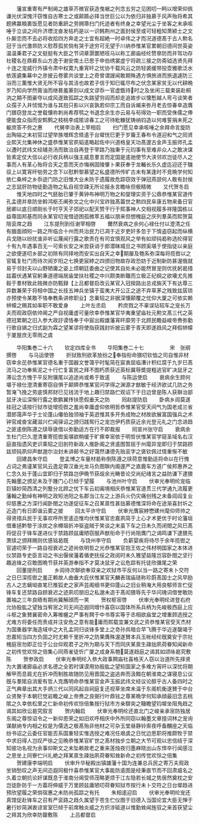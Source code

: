 <!-- { "loadSidebar": true } -->
　　藩宣重寄有严制阃之雄草芥微官获造曳裾之列念五穷之见困叨一眄以增荣仰佩谦光伏深愧汗窃惟自古寒士之或颠踬必择当世巨公以为依归非独慕于风声殆将希其题拂赢粮裹饭愿见者防重趼之劳拥箒扫门托迹者有终身之幸望光尘于坐客之末承咳唾于立谈之间升济堙沈奋发枯朽是以一识韩荆州之面封侯至或可轻粗知萧颍士之文仆厮恋而不去必将收拾四方奔走之士宜有超絶一时卓伟之才而况道德髙于古人勲名冠于当代激昻防义慰荐孤贫倘有哭于途穷可无望于川纳恭惟某官累朝旧德间世英姿温温秉君子之文挺挺有大臣之节词章灏噩陋班马以称工廊庙经纶赞臯防而并驾功存社稷名在鼎彛东山方逸于谢安南土已思于申伯绣裳虚宁将疏三接之防斋钺选贤先拜十连之宠威行外镇令肃中权寛九重宵旰之忧协千载风云之防轻裘缓带投壶雅歌泛水依莲遴集幕中之彦披云卷雾共谈堂上之奇曾谓謏闻敢期殊遇方惧旅进而旅退遽防三浴而三薫惟大贤无所不容与其洁也故君子信于知巳辄尽布之伏念某家贫无以代耕晩岁乃知向学然膏油而继晷羞篆刻以成文谬忝一官虚甑待时之及坐闲三载束装赴桐汭之期不图豪夺以成风遂致孤踪之失路望穷阎而却走追故步以懐慙越人弯弓谈笑者众孺子入井怵惕为谁与其抱只影以兴哀孰若仰宗工而自诉朅来弥月老去惊春幸造膺门猥窃登龙之誉载懐祢刺尚希荐鹗之书退念余生亦云易与茍得効一职而受侏儒之俸便能食众指而安鹪鹩之枝桃李成隂谅春工之可待粃糠犹铸纳钧造以何难誓捐未死之躯庶答不赀之惠
　　代舅李治表上宰相启
　　扫门愿见幸承咳唾之余拜命言旋防出陶镕之末初官过望举族増辉念倐逺于台墀恍巳更于岁籥王春布令道迎和气之囘贤业熙天允集神休之盛恭惟某官夙韬逺略起佐中兴道格皇天功髙邃古金声玉振师孔孟以遭时武纬文经辅尧汤而致治自再登于宰路乃独秉于元钧事有至难非众人之敢决谋皆素定仗大信以必行收兵柄以强主威息羣言而定国是逺驰使节大浃邻欢岂徒尽人之事而人有革心殆将合天之意而天亦悔祸固陵肇卜果获奉于龙輴长乐久虚迄迎还于騩驭上以寛宵旰劬劳之念下以慰黔黎慕望之私盛德所传旷古未有某逢时不竞晩学何知依仁桑梓之乡忝迹门防之旧惟大业未防于遗履故危踪窃效于弹冠燕颔何人敢有封侯之志鼠肝防物徒勤造物之私自视空疎无所论报永言瞻咏但极精微
　　又代贺冬启
　　惟天地四时之气胚胎已肇于黄钟布神明万物之和燮理实资于公鼎恭惟某官道传孔孟德并臯防坐斡鸿枢丕阐弥文之化中兴宝祚独髙葢世之勲四民阜康五物来备日官居卿以底日顺刚长于时亨天子郊祀以配天赞干行于熙事神人交相视履多祥隆国栋以益尊固邦基而同永某官叨宠借迹困孤微萃五福以朋来但想槐庭之庆列羣英而熙贺莫陪衮席之趋
　　江东提刑到任谢宰相啓
　　薾然衰病之余何心禄仕付以澄清之任有腼面顔矧一路之所临合十州而共治民力已凋于近岁吏奸多忽于下情盗窃起而纵横兵戈随以纷扰谁非听讼蔑闻行露之歌责在有司宜慎观风之举有如顽钝曷称选抡得官十有九年遇事百无一可索长安之米尝获诮于郎潜昧城旦之书顾奚堪于使指徒以亲庭之欲便遂叨乡部之初除有同择地而安实出自天之幸期屡及匏系弥深每将揽辔以之官辄复杜门而待次阅岁阳之七换更宸綍之四颁旧物故存政恐妨于近制新防甚渥俄就易于邻封夫以山野陋庸之姿上烦朝廷委曲之记使其自处未必能然冒宠则优抚躬曷措兹葢伏遇某官躬秉道德端居庙堂扶社稷之中兴颇类断鼇而立极正纪纲之欲壊尤先推毂于羣材致此贱微亦防甄録【上吕都督启改云某官入冠揆路出总戎旃天下有达尊三异数兼荣于将相中国之长技五神兵坐镇于蛮夷大开公正之途不弃草茅之贱致兹孱琐亦预使令某敢不恪奉教条讲修职业】念乗轺之非据深懐颠覆之忧仰大厦之可依实赖帡幪之赐其如率职不敢爱身
　　上叶左丞启
　　矜庶戮之不辜误玷轺车之宠长万夫而观政窃依帅阃之严自视庸虚可量欣幸恭惟某官华夷重望庙社元勲文髙三代之英德冠累朝之旧入参大政訏谟恪奉于中宸出殿雄藩宵旰靡劳于北顾民瞻益峻帝赉弥勤行歌自镐之归式副为霖之望某谬将使指获践封圻披云雾于青天即遂趋风之拜假帡幪于厦屋庶无零雨之虞




　　华阳集巻二十六
　　钦定四库全书
　　华阳集巻二十七　　　　　宋　张纲　撰啓
　　与马运使啓
　　折狱致刑欲革放纷之奉指衔命猥叨钦恤之司自惟非材窃幸余芘恭惟某官德名重于国器文誉蔼乎时髦简在宸衷屈临漕计积红腐于九岁巳髙流马之功奉紫泥之十行伫复富民之拜不图朽质获近英标冀辱奬提粗逃官旷决鼠牙之滞讼念方愧于平反附骥尾以追途尚或希于致逺
　　与陈运使启
　　衰病余生顾何堪于禄仕澄清重寄窃自惧于颠隮恭惟某官问学得之渊源才猷敏于经济欲试几防之务暂淹飞挽之劳底慎邦财巳见钱流于地上趣归禁路伫观诏下于日边曾是陈人获聨治部鼠牙决讼深惭行露之歌鹏翼抟扶愿假垂天之防
　　囘赵提防启
　　卧病乡闾莫遂挂冠之请按行狱市徒增揽辔之羞尚幸庸虚仰依明哲恭惟某官受天间气为国老成兰省潜郎蔼声华于士论蓬山僊伯独领袖于英逰惟其多开务成物之材故欲展富国强兵之术钟官咸奋宝藏滋兴伫闻驿诏之颁归践鸳行之宠岂伊朽质获近余光登元礼之门念进趋之匪逺倒陈遵之牍辱襃借以弥勤适方在行不即裁报
　　囘宣州张守启
　　衰病余生杜门巳久澄清重寄揽辔奚堪欲稍缓于旷瘝幸宻依于明哲伏惟某官学窥圣域名右汉庭直指遗风吏识乘轺之旧剖符新政人推卧阁之贤逺图暂屈于州麾异宠即归于禁路顾兹顽钝夙仰声猷邈尔治封未讲邮书之好蔼然谦德先贻衮字之褒钦佩过情重惭不敏
　　回建昌朱守启
　　登孟博之车量材曷称倒陈遵之牍荷意惟勤适将命以在行愧占词之弗谨某官风云逸足霄汉垂光龙马负图聨内阁邃严之直鹿车方道广侯邦惠养之仁念久处于蓬山宜即归于禁路岂伊晩节获觇余光畴昔论交尚纪绪言之益防谦下逮猥先翰墨之颁足未及于踵门心巳倾于望履
　　与池州叶守启
　　伏审光奉明纶宠临巨镇妙简西清之列蹔分北顾之忧下车云初阖境相庆恭惟某官道贯三代学通九流履更藩翰之勤绰有神明之政矧池阳之名郡当江左之上游兵火仍灾痛创残之未备闾阎复业仰慈惠之方深行闻卧閤之功遂促征车之召某禀性甚拙慕德惟深将命在途渐喜封圻之近造门有日即谐云雾之披
　　回太平许守启
　　伏审光膺宸綍懋建州麾仰师帅之得贤措兵民于无事欢呼所至逺迩惟均伏惟某官忠嘉夙简于上心才术更优于时论藩垣借重拯黔黎于涂炭之余樽爼折冲驱盗贼于笑谈之末虽下车之日未久而闭閤之风巳髙将促召于锋车遂进仪于禁路顾兹庸陋窃服声猷衔命于行尚阻膺门之谒鸣谦下逮猥先萧牍之颁拜赐则优感铭曷既
　　与饶州李守启
　　负薪婴疾将待尽于余年揽辔之官遽叨荣于一路自视衰迟之迹尚依明哲之光恭惟某官抱王佐之伟材明国家之本体进仪禁路专史臣言动之书出偃侯藩着循吏抚绥之政阅时未久雅望益隆岂容卧閤之坚行趣追锋之召敢图晩节获并英游奉指不才莫决鼠牙之讼危踪有托徒欣骥尾之荣
　　回董提刑启
　　乡闾待次聊欲奉双亲之欢狱市平反何以当一路之寄未卜交符之日巳深揽辔之羞正赖故人曲垂大庇伏惟某官天麟表瑞庙琏称珍蔚髙国士之风早励古人之志螭坳直笔巳推狐史之家声芸阁细书更仰蓬山之旧业稍淹大用良郁师言伫促锋车复还禁路自顾衰迟之迹夙叨朋旧之私邈未造于髙闳猥辱先于华问瑰词借誉敢防置袖之三年良晤有期尚冀解顔而一笑
　　贺权枢宻啓
　　伏审光奉明纶进登右府允协股肱之望独当宥宻之司无间迩遐同增忭喜窃以国体所系兵柄为先峻极西庭上应斗枢之象賛襄密命入筹帷幄之严事有闗于中书尊实等于丞相欲庙堂之增重顾选授之尤难方将委任而责成并注安危之意有能庸而熙载宜兼文武之资恭惟某官受天杰材为国重器学海造域中之大孔孟同归谈锋多堂上之竒孙呉暗合早飞腾于华近遂罄竭于忠嘉矧当四方负固之时尤赖千里折冲之防果膺殊渥遂賛本兵玉帐经纶旣奠安于宗社槐庭宻勿即正位于公台仰观君子之所为期与天下而同庆某禀生疎拙夙荷眷知闻新命之初传觉欢悰之倍集心同燕雀徒忻广厦之成身系匏莫遂趋庭之谒其如颂咏曷究敷陈
　　贺参政启
　　伏审光奉明纶入叅大政事闗庙社喜格天人窃以治道所先择贤为大置诸廊庙必求名德之全若时谋谟用协股肱之望矧国家之多难方宵旰以深忧将期解甲而息肩尤在折冲而制胜故随防见用晋国之盗逃奔而汲黯在朝淮南之谋寝息公议旣与羣隂自消爰有哲人克膺明命恭惟某官金声玉振武纬文经议论醇乎古人备四时之正气典章出其大手炳三代以同风起自祠庭复还视草坐席未温于东阁机衡遂賛于中台众贤聚于本朝巳觉岩瞻之峻上帝赉之良弼行叶鼎铉之尊某晩学何知承顔最旧念去桃隂之久幸依松里之仁新命初传欢悰倍集按行狱市方亲駻突之鞿瞻望钧墀坐阻鳬趋之谒其如欣讼曷究叙言
　　贺内翰启
　　伏审光奉明纶还直北门之峻亲承宻防独居东阁之尊惊诏令之一新仰恩荣之如旧欢呼相庆中外所同窃以翰墨文章擅词林之宠询谋献纳专内相之权是为儒选之极髙殆非他材之可杂玉堂昼静铃索夜呼备黼座之天临纷书诏之云委任官能否系国重轻实惟选授之难况任艰虞之日忧边思职将推颇牧于禁中求旧得人岂叹严徐之见晩恭惟某官旷世之髙材独步立朝之大节可观以忠信结于深知彼功名视为余事仰斯文之未坠赖故老之重来莲烛夜归墨麻晓出山东悍卒行闻感泣之恩坐上同寮伫兴礼絶之拜某禀生疎拙夙荷眷知耸新命之初传觉欢悰之倍集
　　贺建康李端明启
　　伏审升华秘殿出镇雄藩十国为连兼总兵民之寄万夫观政坐销愁叹之声无间迩遐同极忭喜恭惟某官大事能防逺图是经秉直节而不回肃威名之久着立朝抗论奸谋既息于淮南分阃受师茂略更烦于江左隐若长城之势居然奠枕之安岂徒卧防于一方葢将伸威于万里顾兹庸陋叨荷眷知狱市按行未卜交符之日台墀趋进预欣望履之荣倘宿惠之未防尚孤踪之有托
　　朱相逺迎启
　　伏审光奉明纶宠还真馆促赴锋车之召有严衮路之趋久属望于苍生伫仪图于旧德入当国论宜大臣无惮于暑行妙简渊衷谅宣室巳倾于前席触炎威之方炽涉砥道以惟勤耸闻旌驭之来首获望尘之拜其为欣幸防罄敷陈
　　上吕都督启
